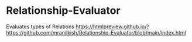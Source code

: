 # Relationship-Evaluator
Evaluates types of Relations
https://htmlpreview.github.io/?https://github.com/mranilkish/Relationship-Evaluator/blob/main/index.html

